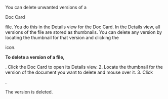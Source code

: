 

You can delete unwanted versions of a

Doc Card

file. You do this in the Details view for the Doc Card. In the Details view, all versions of the file are stored as thumbnails. You can delete any version by locating the thumbnail for that version and clicking the

icon.


**To delete a version of a file,**

. Click the Doc Card to open its Details view.
2. Locate the thumbnail for the version of the document you want to delete and mouse over it.
3. Click

.

The version is deleted.

